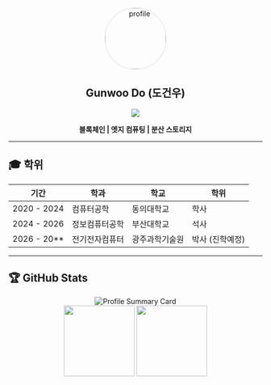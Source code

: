 <p align="center">
  <img src="https://github.com/user-attachments/assets/2e8e7cb1-32ec-48d5-ae63-f3bd832c1078" alt="profile" width="120" style="border-radius: 50%; border:2px solid #eee;">
</p>

<h2 align="center">Gunwoo Do (도건우)</h2>

<p align="center">
  <a href="mailto:doogunwo@pusan.ac.kr"><img src="https://img.shields.io/badge/Email-doogunwo@pusan.ac.kr-blue?style=flat&logo=gmail"></a>
</p>

<p align="center">
  <b>블록체인&nbsp;|&nbsp;엣지 컴퓨팅&nbsp;|&nbsp;분산 스토리지</b>
</p>

---

## 🎓 학위

| 기간         | 학과            | 학교            | 학위           |
| ------------ | --------------- | --------------- | -------------- |
| 2020 - 2024  | 컴퓨터공학      | 동의대학교      | 학사           |
| 2024 - 2026  | 정보컴퓨터공학  | 부산대학교      | 석사           |
| 2026 - 20\*\*| 전기전자컴퓨터  | 광주과학기술원  | 박사 (진학예정) |

---

## 🏆 GitHub Stats

<p align="center">
  <img src="https://github-profile-summary-cards.vercel.app/api/cards/profile-details?username=doogunwo&theme=vue" alt="Profile Summary Card"><br>
  <img src="https://github-profile-summary-cards.vercel.app/api/cards/repos-per-language?username=doogunwo&theme=vue" height="140"/>
  <img src="https://github-profile-summary-cards.vercel.app/api/cards/most-commit-language?username=doogunwo&theme=vue" height="140"/>
</p>
